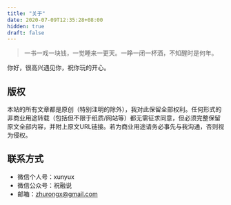 ```yaml
---
title: "关于"
date: 2020-07-09T12:35:28+08:00
hidden: true
draft: false
---
```

> 一书一戏一块钱，一觉睡来一更天。一睁一闭一杯酒，不知醒时是何年。

你好，很高兴遇见你，祝你玩的开心。

## 版权
本站的所有文章都是原创（特别注明的除外），我对此保留全部权利。任何形式的非商业用途转载（包括但不限于纸质/网站等）都无需征求同意，但必须完整保留原文全部内容，并附上原文URL链接。若为商业用途请务必事先与我沟通，否则视为侵权。

## 联系方式
* 微信个人号：xunyux
* 微信公众号：祝融说
* 邮箱：zhurongx@gmail.com